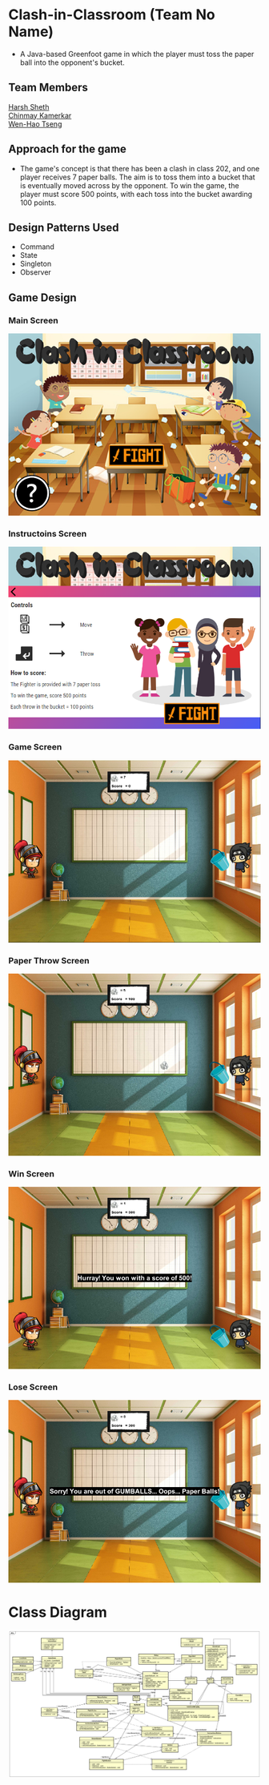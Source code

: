 # Clash-in-Classroom (Team No Name)

- A Java-based Greenfoot game in which the player must toss the paper ball into the opponent's bucket.

## Team Members

[Harsh Sheth](https://github.com/harsh-sheth7)<br>
[Chinmay Kamerkar](https://github.com/mercury297)<br>
[Wen-Hao Tseng](https://github.com/Wenhao-Tseng)

## Approach for the game

- The game's concept is that there has been a clash in class 202, and one player receives 7 paper balls. The aim is to toss them into a bucket that is eventually moved across by the opponent. To win the game, the player must score 500 points, with each toss into the bucket awarding 100 points.

## Design Patterns Used

- Command
- State
- Singleton
- Observer

## Game Design

### Main Screen

![alt text](https://github.com/nguyensjsu/fa21-202-team-no-name/blob/main/Screenshots%20of%20game/Main%20Screen.png)

### Instructoins Screen

![alt text](https://github.com/nguyensjsu/fa21-202-team-no-name/blob/main/Screenshots%20of%20game/Instructions%20Screen.png)

### Game Screen

![alt text](https://github.com/nguyensjsu/fa21-202-team-no-name/blob/main/Screenshots%20of%20game/Game%20Screen.png)

### Paper Throw Screen

![alt text](https://github.com/nguyensjsu/fa21-202-team-no-name/blob/main/Screenshots%20of%20game/Paper%20throw%20screen.png)

### Win Screen

![alt text](https://github.com/nguyensjsu/fa21-202-team-no-name/blob/main/Screenshots%20of%20game/Win%20Screen.png)

### Lose Screen

![alt text](https://github.com/nguyensjsu/fa21-202-team-no-name/blob/main/Screenshots%20of%20game/Lose%20Screen.png)

# Class Diagram

![alt text](https://github.com/nguyensjsu/fa21-202-team-no-name/blob/main/Diagrams/Class%20Diagram.png)
